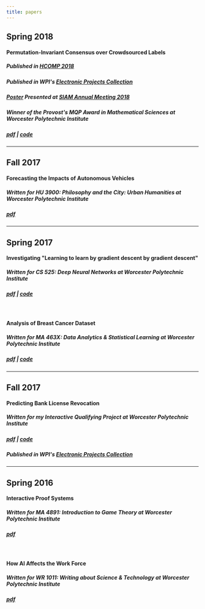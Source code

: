 ```yaml
---
title: papers
---
```



## Spring 2018

#### Permutation-Invariant Consensus over Crowdsourced Labels
##### Published in [HCOMP 2018](https://www.aaai.org/Library/HCOMP/hcomp18contents.php)
##### Published in WPI's [Electronic Projects Collection](https://web.wpi.edu/Pubs/E-project/Available/E-project-042218-194555/)
##### [Poster](MQP_Poster.pdf) Presented at [SIAM Annual Meeting 2018](https://www.siam.org/Conferences/CM/Main/an18)
##### Winner of the Provost's MQP Award in Mathematical Sciences at Worcester Polytechnic Institute
##### [pdf](Giancola_Paffenroth_Whitehill_2018.pdf) | [code](https://github.com/mjgiancola/MQP)


---

## Fall 2017

#### Forecasting the Impacts of Autonomous Vehicles
##### Written for HU 3900: Philosophy and the City: Urban Humanities at Worcester Polytechnic Institute
##### [pdf](Giancola_Seminar_Report.pdf)


---

## Spring 2017

#### Investigating "Learning to learn by gradient descent by gradient descent"
##### Written for CS 525: Deep Neural Networks at Worcester Polytechnic Institute
##### [pdf](Investigating_Learning_to_learn.pdf) | [code](https://github.com/mjgiancola/cs-525-project)
<br/>

#### Analysis of Breast Cancer Dataset
##### Written for MA 463X: Data Analytics & Statistical Learning at Worcester Polytechnic Institute
##### [pdf](Analysis_of_Breast_Cancer_Dataset.pdf) | [code](https://github.com/mjgiancola/wpi-ma-463x-project)


---

## Fall 2017

#### Predicting Bank License Revocation
##### Written for my Interactive Qualifying Project at Worcester Polytechnic Institute
##### [pdf](Predicting_Bank_License_Revocation.pdf) | [code](https://github.com/mjgiancola/banks_analytics)
##### Published in WPI's [Electronic Projects Collection](https://web.wpi.edu/Pubs/E-project/Available/E-project-101716-093448/)


---

## Spring 2016

#### Interactive Proof Systems
##### Written for MA 4891: Introduction to Game Theory at Worcester Polytechnic Institute
##### [pdf](Interactive_Proof_Systems.pdf)
<br/>

#### How AI Affects the Work Force
##### Written for WR 1011: Writing about Science & Technology at Worcester Polytechnic Institute
##### [pdf](How_AI_Affects_Work_Force.pdf)
